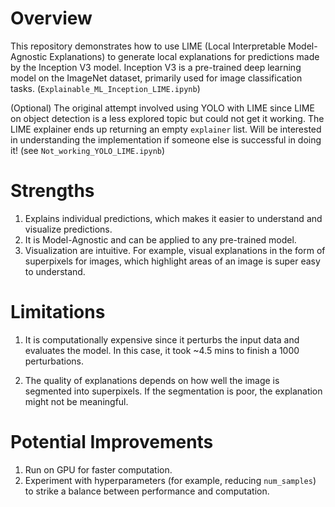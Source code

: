 # Overview
This repository demonstrates how to use LIME (Local Interpretable Model-Agnostic Explanations) to generate local explanations for predictions made by the Inception V3 model. Inception V3 is a pre-trained deep learning model on the ImageNet dataset, primarily used for image classification tasks. (`Explainable_ML_Inception_LIME.ipynb`)

(Optional) The original attempt involved using YOLO with LIME since LIME on object detection is a less explored topic but could not get it working. The LIME explainer ends up returning an empty `explainer` list. Will be interested in understanding the implementation if someone else is successful in doing it! (see `Not_working_YOLO_LIME.ipynb`)

# Strengths
1. Explains individual predictions, which makes it easier to understand and visualize predictions.
2. It is Model-Agnostic and can be applied to any pre-trained model.
3. Visualization are intuitive. For example, visual explanations in the form of superpixels for images, which highlight areas of an image is super easy to understand.

# Limitations
1. It is computationally expensive since it perturbs the input data and evaluates the model. In this case, it took ~4.5 mins to finish a 1000 perturbations.

2. The quality of explanations depends on how well the image is segmented into superpixels. If the segmentation is poor, the explanation might not be meaningful.

# Potential Improvements
1. Run on GPU for faster computation.
2. Experiment with hyperparameters (for example, reducing `num_samples`) to strike a balance between performance and computation.